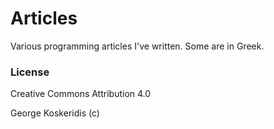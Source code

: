 # Articles

Various programming articles I've written. Some are in Greek.

### License

Creative Commons Attribution 4.0

George Koskeridis (c)